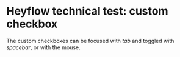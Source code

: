 # Heyflow technical test: custom checkbox

The custom checkboxes can be focused with _tab_ and toggled with _spacebar_, or with the mouse.
